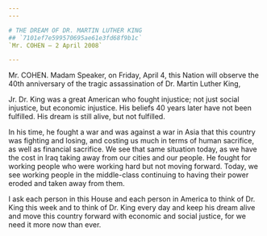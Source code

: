 ```yaml
---
---

# THE DREAM OF DR. MARTIN LUTHER KING
## `7101ef7e599570695ae61e3fd68f9b1c`
`Mr. COHEN — 2 April 2008`

---
```



Mr. COHEN. Madam Speaker, on Friday, April 4, this Nation will 
observe the 40th anniversary of the tragic assassination of Dr. Martin 
Luther King,


Jr. Dr. King was a great American who fought injustice; not just social 
injustice, but economic injustice. His beliefs 40 years later have not 
been fulfilled. His dream is still alive, but not fulfilled.

In his time, he fought a war and was against a war in Asia that this 
country was fighting and losing, and costing us much in terms of human 
sacrifice, as well as financial sacrifice. We see that same situation 
today, as we have the cost in Iraq taking away from our cities and our 
people. He fought for working people who were working hard but not 
moving forward. Today, we see working people in the middle-class 
continuing to having their power eroded and taken away from them.

I ask each person in this House and each person in America to think 
of Dr. King this week and to think of Dr. King every day and keep his 
dream alive and move this country forward with economic and social 
justice, for we need it more now than ever.
